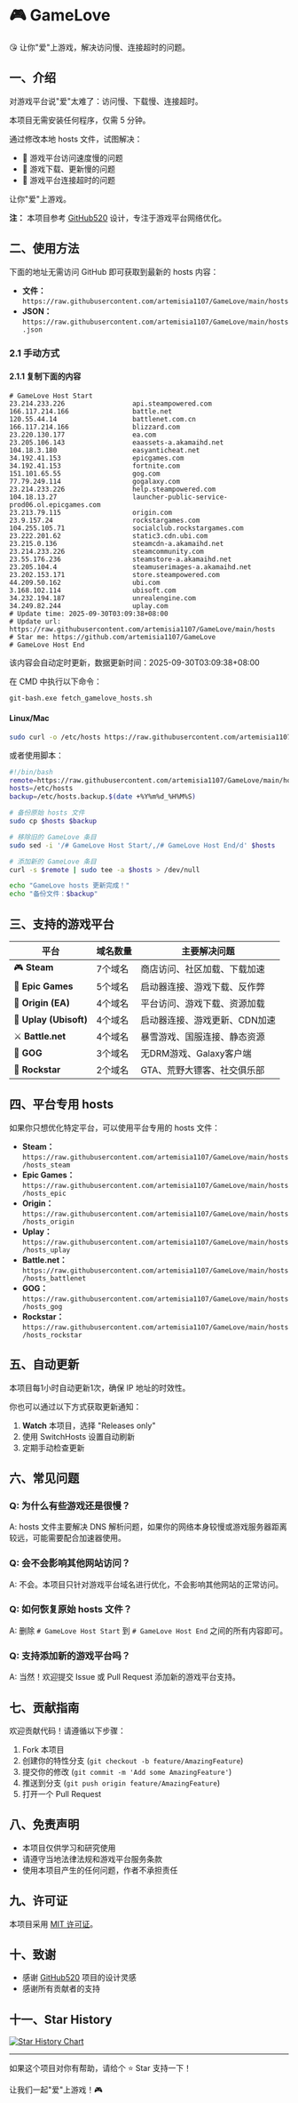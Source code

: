 # 🎮 GameLove

😘 让你"爱"上游戏，解决访问慢、连接超时的问题。

## 一、介绍

对游戏平台说"爱"太难了：访问慢、下载慢、连接超时。

本项目无需安装任何程序，仅需 5 分钟。

通过修改本地 hosts 文件，试图解决：
- 🚀 游戏平台访问速度慢的问题
- 🎯 游戏下载、更新慢的问题  
- 🔗 游戏平台连接超时的问题

让你"爱"上游戏。

**注：** 本项目参考 [GitHub520](https://github.com/521xueweihan/GitHub520) 设计，专注于游戏平台网络优化。

## 二、使用方法

下面的地址无需访问 GitHub 即可获取到最新的 hosts 内容：

- **文件：** `https://raw.githubusercontent.com/artemisia1107/GameLove/main/hosts`
- **JSON：** `https://raw.githubusercontent.com/artemisia1107/GameLove/main/hosts.json`

### 2.1 手动方式

#### 2.1.1 复制下面的内容

```
# GameLove Host Start
23.214.233.226                 api.steampowered.com
166.117.214.166                battle.net
120.55.44.14                   battlenet.com.cn
166.117.214.166                blizzard.com
23.220.130.177                 ea.com
23.205.106.143                 eaassets-a.akamaihd.net
104.18.3.180                   easyanticheat.net
34.192.41.153                  epicgames.com
34.192.41.153                  fortnite.com
151.101.65.55                  gog.com
77.79.249.114                  gogalaxy.com
23.214.233.226                 help.steampowered.com
104.18.13.27                   launcher-public-service-prod06.ol.epicgames.com
23.213.79.115                  origin.com
23.9.157.24                    rockstargames.com
104.255.105.71                 socialclub.rockstargames.com
23.222.201.62                  static3.cdn.ubi.com
23.215.0.136                   steamcdn-a.akamaihd.net
23.214.233.226                 steamcommunity.com
23.55.176.236                  steamstore-a.akamaihd.net
23.205.104.4                   steamuserimages-a.akamaihd.net
23.202.153.171                 store.steampowered.com
44.209.50.162                  ubi.com
3.168.102.114                  ubisoft.com
34.232.194.187                 unrealengine.com
34.249.82.244                  uplay.com
# Update time: 2025-09-30T03:09:38+08:00
# Update url: https://raw.githubusercontent.com/artemisia1107/GameLove/main/hosts
# Star me: https://github.com/artemisia1107/GameLove
# GameLove Host End
```

该内容会自动定时更新，数据更新时间：2025-09-30T03:09:38+08:00

在 CMD 中执行以下命令：
```cmd
git-bash.exe fetch_gamelove_hosts.sh
```

#### Linux/Mac
```bash
sudo curl -o /etc/hosts https://raw.githubusercontent.com/artemisia1107/GameLove/main/hosts
```

或者使用脚本：
```bash
#!/bin/bash
remote=https://raw.githubusercontent.com/artemisia1107/GameLove/main/hosts
hosts=/etc/hosts
backup=/etc/hosts.backup.$(date +%Y%m%d_%H%M%S)

# 备份原始 hosts 文件
sudo cp $hosts $backup

# 移除旧的 GameLove 条目
sudo sed -i '/# GameLove Host Start/,/# GameLove Host End/d' $hosts

# 添加新的 GameLove 条目
curl -s $remote | sudo tee -a $hosts > /dev/null

echo "GameLove hosts 更新完成！"
echo "备份文件：$backup"
```

## 三、支持的游戏平台

| 平台 | 域名数量 | 主要解决问题 |
|------|----------|--------------|
| 🎮 **Steam** | 7个域名 | 商店访问、社区加载、下载加速 |
| 🎯 **Epic Games** | 5个域名 | 启动器连接、游戏下载、反作弊 |
| 🎪 **Origin (EA)** | 4个域名 | 平台访问、游戏下载、资源加载 |
| 🎨 **Uplay (Ubisoft)** | 4个域名 | 启动器连接、游戏更新、CDN加速 |
| ⚔️ **Battle.net** | 4个域名 | 暴雪游戏、国服连接、静态资源 |
| 🎲 **GOG** | 3个域名 | 无DRM游戏、Galaxy客户端 |
| 🌟 **Rockstar** | 2个域名 | GTA、荒野大镖客、社交俱乐部 |

## 四、平台专用 hosts

如果你只想优化特定平台，可以使用平台专用的 hosts 文件：

- **Steam：** `https://raw.githubusercontent.com/artemisia1107/GameLove/main/hosts/hosts_steam`
- **Epic Games：** `https://raw.githubusercontent.com/artemisia1107/GameLove/main/hosts/hosts_epic`
- **Origin：** `https://raw.githubusercontent.com/artemisia1107/GameLove/main/hosts/hosts_origin`
- **Uplay：** `https://raw.githubusercontent.com/artemisia1107/GameLove/main/hosts/hosts_uplay`
- **Battle.net：** `https://raw.githubusercontent.com/artemisia1107/GameLove/main/hosts/hosts_battlenet`
- **GOG：** `https://raw.githubusercontent.com/artemisia1107/GameLove/main/hosts/hosts_gog`
- **Rockstar：** `https://raw.githubusercontent.com/artemisia1107/GameLove/main/hosts/hosts_rockstar`

## 五、自动更新

本项目每1小时自动更新1次，确保 IP 地址的时效性。

你也可以通过以下方式获取更新通知：

1. **Watch** 本项目，选择 "Releases only"
2. 使用 SwitchHosts 设置自动刷新
3. 定期手动检查更新

## 六、常见问题

### Q: 为什么有些游戏还是很慢？
A: hosts 文件主要解决 DNS 解析问题，如果你的网络本身较慢或游戏服务器距离较远，可能需要配合加速器使用。

### Q: 会不会影响其他网站访问？
A: 不会。本项目只针对游戏平台域名进行优化，不会影响其他网站的正常访问。

### Q: 如何恢复原始 hosts 文件？
A: 删除 `# GameLove Host Start` 到 `# GameLove Host End` 之间的所有内容即可。

### Q: 支持添加新的游戏平台吗？
A: 当然！欢迎提交 Issue 或 Pull Request 添加新的游戏平台支持。

## 七、贡献指南

欢迎贡献代码！请遵循以下步骤：

1. Fork 本项目
2. 创建你的特性分支 (`git checkout -b feature/AmazingFeature`)
3. 提交你的修改 (`git commit -m 'Add some AmazingFeature'`)
4. 推送到分支 (`git push origin feature/AmazingFeature`)
5. 打开一个 Pull Request

## 八、免责声明

- 本项目仅供学习和研究使用
- 请遵守当地法律法规和游戏平台服务条款
- 使用本项目产生的任何问题，作者不承担责任

## 九、许可证

本项目采用 [MIT 许可证](LICENSE)。

## 十、致谢

- 感谢 [GitHub520](https://github.com/521xueweihan/GitHub520) 项目的设计灵感
- 感谢所有贡献者的支持

## 十一、Star History

[![Star History Chart](https://api.star-history.com/svg?repos=artemisia1107/GameLove&type=Date)](https://star-history.com/#artemisia1107/GameLove&Date)

---

如果这个项目对你有帮助，请给个 ⭐ Star 支持一下！

让我们一起"爱"上游戏！🎮
